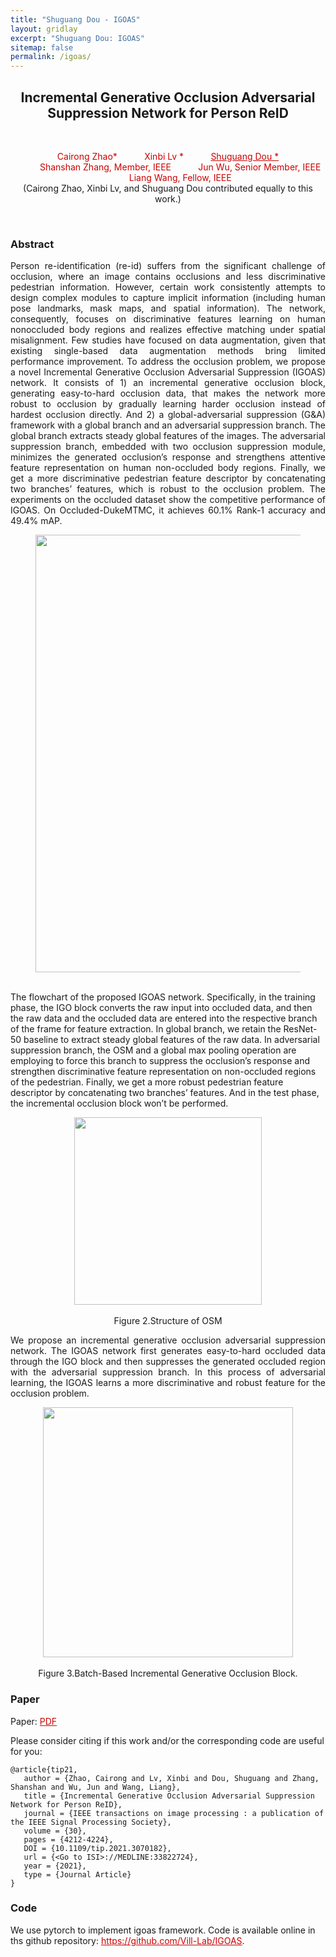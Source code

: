 ```yaml
---
title: "Shuguang Dou - IGOAS"
layout: gridlay
excerpt: "Shuguang Dou: IGOAS"
sitemap: false
permalink: /igoas/
---
```


[comment]: Title
<h2 align="center"> Incremental Generative Occlusion Adversarial Suppression Network for Person ReID </h2>
<p>&nbsp;</p>

[comment]: Authors
<p style="text-align: center;">
<a style="color: #CC0000">Cairong Zhao* </a>
&nbsp;&nbsp;&nbsp;&nbsp;&nbsp;&nbsp;&nbsp;&nbsp;&nbsp;
<a style="color: #CC0000">Xinbi Lv *</a>
&nbsp;&nbsp;&nbsp;&nbsp;&nbsp;&nbsp;&nbsp;&nbsp;&nbsp;
<a href="https://shuguang-52.github.io/" style="color: #CC0000"> Shuguang Dou *</a>
<br/>
&nbsp;&nbsp;&nbsp;&nbsp;&nbsp;&nbsp;&nbsp;&nbsp;&nbsp;
<a style="color: #CC0000">Shanshan Zhang, Member, IEEE</a>
&nbsp;&nbsp;&nbsp;&nbsp;&nbsp;&nbsp;&nbsp;&nbsp;&nbsp;
<a style="color: #CC0000">Jun Wu, Senior Member, IEEE </a>
 &nbsp;&nbsp;&nbsp;&nbsp;&nbsp;&nbsp;&nbsp;&nbsp;&nbsp;
<a style="color: #CC0000">Liang Wang, Fellow, IEEE </a>
<br/>
(Cairong Zhao, Xinbi Lv, and Shuguang Dou contributed equally to this work.)
</p>
<p>&nbsp;</p>

[comment]: Abstract
<h3> Abstract </h3>
<p style="text-align:justify; text-justify:inter-ideograph;">Person re-identification (re-id) suffers from the significant challenge of occlusion, where an image contains occlusions and less discriminative pedestrian information. However, certain work consistently attempts to design complex modules to capture implicit information (including human pose landmarks, mask maps, and spatial information). The network, consequently, focuses on discriminative features learning on human nonoccluded body regions and realizes effective matching under spatial misalignment. Few studies have focused on data augmentation, given that existing single-based data augmentation methods bring limited performance improvement. To address the occlusion problem, we propose a novel Incremental Generative Occlusion Adversarial Suppression (IGOAS) network. It consists of 1) an incremental generative occlusion block, generating easy-to-hard occlusion data, that makes the network more robust to occlusion by gradually learning harder occlusion instead of hardest occlusion directly. And 2) a global-adversarial suppression (G&A) framework with a global branch and an adversarial suppression branch. The global branch extracts steady global features of the images. The adversarial suppression branch, embedded with two occlusion suppression module, minimizes the generated occlusion’s response and strengthens attentive feature representation on human non-occluded body regions. Finally, we get a more discriminative pedestrian feature descriptor by concatenating two branches’ features, which is robust to the occlusion problem. The experiments on the occluded dataset show the competitive performance of IGOAS. On Occluded-DukeMTMC, it achieves 60.1% Rank-1 accuracy and 49.4% mAP.</p>

<center>
<figure>
		<div id="projectid">
    <img src="{{ site.url }}{{ site.baseurl }}/images/pubpic/21_tip_igoas.png" width="700px" />
		</div>
</center>
<figcaption>
<br>
The flowchart of the proposed IGOAS network. Specifically, in the training phase, the IGO block converts the raw input into occluded data, and then the raw data and the occluded data are entered into the respective branch of the frame for feature extraction. In global branch, we retain the ResNet-50 baseline to extract steady global features of the raw data. In adversarial suppression branch, the OSM and a global max pooling operation are employing to force this branch to suppress the occlusion’s response and strengthen discriminative feature representation on non-occluded regions of the pedestrian. Finally, we get a more robust pedestrian feature descriptor by concatenating two branches’ features. And in the test phase, the incremental occlusion block won’t be performed.
</figcaption>
</figure>


<center>
<figure>
		<div id="projectid">
    <img src="{{ site.url }}{{ site.baseurl }}/images/projectpic/21_igoas_osm.png" width="300px" />
		</div>

<figcaption>
<br>
Figure 2.Structure of OSM
</figcaption>
</figure>
</center>
<p style="text-align:justify; text-justify:inter-ideograph;">We propose an incremental generative occlusion adversarial suppression network. The IGOAS network first generates easy-to-hard occluded data through the IGO block and then suppresses the generated occluded region with the adversarial suppression branch. In this process of adversarial learning, the IGOAS learns a more discriminative and robust feature for the occlusion problem.</p>


<center>
<figure>
		<div id="projectid">
    <img src="{{ site.url }}{{ site.baseurl }}/images/projectpic/21_igoas_igo.png" width="400px" />
		</div>
<figcaption>
<br>
Figure 3.Batch-Based Incremental Generative Occlusion Block.
</figcaption>
</figure>
</center>

[comment]: Paper
<h3> Paper </h3>

Paper: <a href="{{ site.url }}{{ site.baseurl }}/papers/21tip_igoas.pdf" style="color: #CC0000"> PDF </a>

Please consider citing if this work and/or the corresponding code are useful for you:

```
@article{tip21,
   author = {Zhao, Cairong and Lv, Xinbi and Dou, Shuguang and Zhang, Shanshan and Wu, Jun and Wang, Liang},
   title = {Incremental Generative Occlusion Adversarial Suppression Network for Person ReID},
   journal = {IEEE transactions on image processing : a publication of the IEEE Signal Processing Society},
   volume = {30},
   pages = {4212-4224},
   DOI = {10.1109/tip.2021.3070182},
   url = {<Go to ISI>://MEDLINE:33822724},
   year = {2021},
   type = {Journal Article}
}
```

[comment]: Code
<h3> Code </h3>
We use pytorch to implement igoas framework. Code is available online in ths github repository:
<a href="https://github.com/Vill-Lab/IGOAS" style="color: #CC0000">https://github.com/Vill-Lab/IGOAS</a>.

